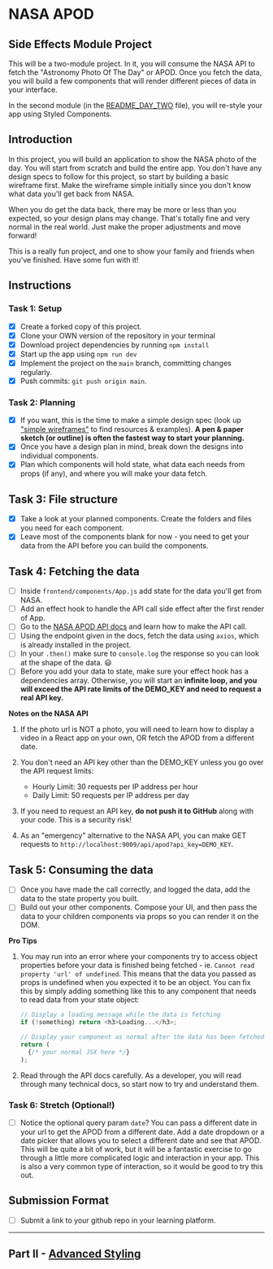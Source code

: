 # NASA APOD

## Side Effects Module Project

This will be a two-module project. In it, you will consume the NASA API to fetch the "Astronomy Photo Of The Day" or APOD. Once you fetch the data, you will build a few components that will render different pieces of data in your interface.

In the second module (in the [README_DAY_TWO](./README_DAY_TWO.md) file), you will re-style your app using Styled Components.

## Introduction

In this project, you will build an application to show the NASA photo of the day. You will start from scratch and build the entire app. You don't have any design specs to follow for this project, so start by building a basic wireframe first. Make the wireframe simple initially since you don't know what data you'll get back from NASA. 

When you do get the data back, there may be more or less than you expected, so your design plans may change. That's totally fine and very normal in the real world. Just make the proper adjustments and move forward! 

This is a really fun project, and one to show your family and friends when you've finished. Have some fun with it!

## Instructions

### Task 1: Setup

- [X] Create a forked copy of this project.
- [X] Clone your OWN version of the repository in your terminal
- [X] Download project dependencies by running `npm install`
- [X] Start up the app using `npm run dev`
- [X] Implement the project on the `main` branch, committing changes regularly.
- [X] Push commits: `git push origin main`.

### Task 2: Planning

- [X] If you want, this is the time to make a simple design spec (look up ["simple wireframes"](https://www.google.com/search?q=simple+wireframes) to find resources & examples). **A pen & paper sketch (or outline) is often the fastest way to start your planning.**
- [X] Once you have a design plan in mind, break down the designs into individual components.
- [X] Plan which components will hold state, what data each needs from props (if any), and where you will make your data fetch.

## Task 3: File structure

- [X] Take a look at your planned components. Create the folders and files you need for each component.
- [X] Leave most of the components blank for now - you need to get your data from the API before you can build the components.

## Task 4: Fetching the data

- [ ] Inside `frontend/components/App.js` add state for the data you'll get from NASA.
- [ ] Add an effect hook to handle the API call side effect after the first render of App.
- [ ] Go to the [NASA APOD API docs](https://api.nasa.gov/#apod) and learn how to make the API call.
- [ ] Using the endpoint given in the docs, fetch the data using `axios`, which is already installed in the project.
- [ ] In your `.then()` make sure to `console.log` the response so you can look at the shape of the data. 😃
- [ ] Before you add your data to state, make sure your effect hook has a dependencies array. Otherwise, you will start an **infinite loop, and you will exceed the API rate limits of the DEMO_KEY and need to request a real API key.**

**Notes on the NASA API**

1. If the photo url is NOT a photo, you will need to learn how to display a video in a React app on your own, OR fetch the APOD from a different date.

2. You don't need an API key other than the DEMO_KEY unless you go over the API request limits:
    - Hourly Limit: 30 requests per IP address per hour
    - Daily Limit: 50 requests per IP address per day

3. If you need to request an API key, **do not push it to GitHub** along with your code. This is a security risk!

4. As an "emergency" alternative to the NASA API, you can make GET requests to `http://localhost:9009/api/apod?api_key=DEMO_KEY`.

## Task 5: Consuming the data

- [ ] Once you have made the call correctly, and logged the data, add the data to the state property you built.
- [ ] Build out your other components. Compose your UI, and then pass the data to your children components via props so you can render it on the DOM.

**Pro Tips**

1. You may run into an error where your components try to access object properties before your data is finished being fetched - ie. `Cannot read property 'url' of undefined`. This means that the data you passed as props is undefined when you expected it to be an object. You can fix this by simply adding something like this to any component that needs to read data from your state object:

    ```js
    // Display a loading message while the data is fetching
    if (!something) return <h3>Loading...</h3>;

    // Display your component as normal after the data has been fetched
    return (
      {/* your normal JSX here */}
    );
    ```

2. Read through the API docs carefully. As a developer, you will read through many technical docs, so start now to try and understand them.

### Task 6: Stretch (Optional!)

- [ ] Notice the optional query param `date`? You can pass a different date in your url to get the APOD from a different date. Add a date dropdown or a date picker that allows you to select a different date and see that APOD. This will be quite a bit of work, but it will be a fantastic exercise to go through a little more complicated logic and interaction in your app. This is also a very common type of interaction, so it would be good to try this out.

## Submission Format

- [ ] Submit a link to your github repo in your learning platform.

-----

## Part II - [Advanced Styling](./README_DAY_TWO.md)
